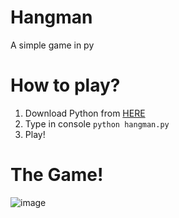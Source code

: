 # Hangman
A simple game in py

# How to play?
1. Download Python from [HERE](https://www.python.org/downloads/)
2. Type in console `python hangman.py`
3. Play!

# The Game!
![image](https://user-images.githubusercontent.com/74418125/120187617-53257e80-c215-11eb-92bd-5ad28232f565.png)
